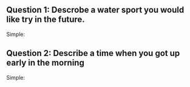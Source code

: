 ## Question 1: Descrobe a water sport you would like try in the future.

Simple: 

## Question 2: Describe a time when you got up early in the morning

Simple: 
